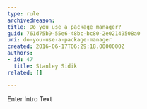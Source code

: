 ```yaml
---
type: rule
archivedreason: 
title: Do you use a package manager?
guid: 761d75b9-55e6-48bc-bc80-2e02149508a0
uri: do-you-use-a-package-manager
created: 2016-06-17T06:29:18.0000000Z
authors:
- id: 47
  title: Stanley Sidik
related: []

---
```



Enter Intro Text
<br><excerpt class='endintro'></excerpt><br>



